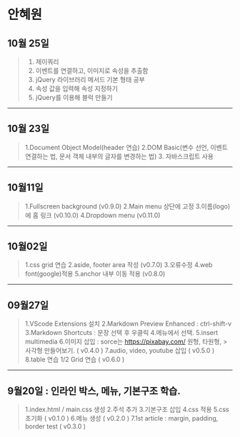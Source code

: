 # 안혜원
## 10월 25일
> 1. 제이쿼리 
> 2. 이벤트를 연결하고, 이미지로 속성을 추출함
> 3. jQuery 라이브러리 메서드 기본 형태 공부
> 4. 속성 값을 입력해 속성 지정하기
> 5. jQuery를 이용해 블럭 만들기
-----------------------------------------
## 10월 23일
> 1.Document Object Model(header 연습)
> 2.DOM Basic(변수 선언, 이벤트 연결하는 법,
  문서 객체 내부의 글자를 변경하는 법)
> 3. 자바스크립트 사용
-----------------------------------------
## 10월11일
> 1.Fullscreen background (v0.9.0)
> 2.Main menu 상단에 고정
> 3.이름(logo)에 홈 링크 (v0.10.0)
> 4.Dropdown menu (v0.11.0)
------------------------------------------
## 10월02일
> 1.css grid 연습
> 2.aside, footer area 작성 (v0.7.0)
> 3.오류수정
> 4.web font(google)적용
> 5.anchor 내부 이동 적용 (v0.8.0)
------------------------------------------
## 09월27일 
> 1.VScode Extensions 설치
> 2.Markdown Preview Enhanced : ctrl-shift-v
> 3.Markdown Shortcuts : 문장 선택 후 우클릭 
> 4.메뉴에서 선택.
> 5.insert multimedia
> 6.이미지 삽입 : sorce는 https://pixabay.com/  원형, 타원형, > 사각형 만들어보기. ( v0.4.0 )
> 7.audio, video, youtube 삽입 ( v0.5.0 )
> 8.table 연습
> 1/2 Grid 연습 ( v0.6.0 )
------------------------------------------
## 9월20일 : 인라인 박스, 메뉴, 기본구조 학습.
> 1.index.html / main.css 생성
> 2.주석 추가
> 3.기본구조 삽입
> 4.css 적용
> 5.css 초기화 ( v0.1.0 )
> 6.메뉴 생성 ( v0.2.0 )
> 7.1st article : margin, padding, border 
test ( v0.3.0 )